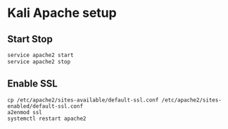 Kali Apache setup
=================

Start Stop
-------------
```bash
service apache2 start
service apache2 stop
```

Enable SSL
---------------------
```
cp /etc/apache2/sites-available/default-ssl.conf /etc/apache2/sites-enabled/default-ssl.conf
a2enmod ssl
systemctl restart apache2
```
